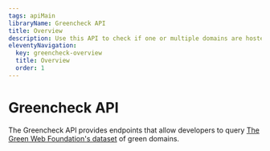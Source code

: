 ```yaml
---
tags: apiMain
libraryName: Greencheck API
title: Overview
description: Use this API to check if one or multiple domains are hosted on a green web host recognised by The Green Web Foundation.
eleventyNavigation:
  key: greencheck-overview
  title: Overview
  order: 1
---
```


# Greencheck API

The Greencheck API provides endpoints that allow developers to query [The Green Web Foundation's dataset](https://datasets.thegreenwebfoundation.org/) of green domains.
